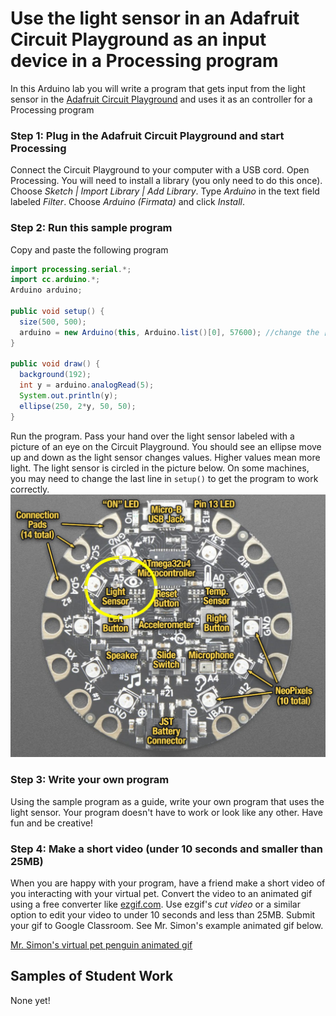 # Use the light sensor in an Adafruit Circuit Playground as an input device in a Processing program
In this Arduino lab you will write a program that gets input from the light sensor in the [Adafruit Circuit Playground](https://www.adafruit.com/product/3000) and uses it as an controller for a Processing program

### Step 1: Plug in the Adafruit Circuit Playground and start Processing
Connect the Circuit Playground to your computer with a USB cord. Open Processing. You will need to install a library (you only need to do this once). Choose *Sketch | Import Library | Add Library*.  Type *Arduino* in the text field labeled *Filter*. Choose *Arduino (Firmata)* and click *Install*.

### Step 2: Run this sample program
Copy and paste the following program
```java {.line-numbers}
import processing.serial.*;
import cc.arduino.*;
Arduino arduino;

public void setup() {
  size(500, 500);
  arduino = new Arduino(this, Arduino.list()[0], 57600); //change the [0] to a [1] or [2] etc. if your program doesn't work
}

public void draw() {
  background(192);
  int y = arduino.analogRead(5);
  System.out.println(y);
  ellipse(250, 2*y, 50, 50);
}
```
Run the program. Pass your hand over the light sensor labeled with a picture of an eye on the Circuit Playground. You should see an ellipse move up and down as the light sensor changes values. Higher values mean more light. The light sensor is circled in the picture below. On some machines, you may need to change the last line in `setup()` to get the program to work correctly.
![](CircuitPlayground.PNG)

### Step 3: Write your own program
Using the sample program as a guide, write your own program that uses the light sensor. Your program doesn't have to work or look like any other. Have fun and be creative! 

### Step 4: Make a short video (under 10 seconds and smaller than 25MB)
When you are happy with your program, have a friend make a short video of you interacting with your virtual pet. Convert the video to an animated gif using a free converter like [ezgif.com](https://ezgif.com/). Use ezgif's *cut video* or a similar option to edit your video to under 10 seconds and less than 25MB. Submit your gif to Google Classroom. See Mr. Simon's example animated gif below.   

[Mr. Simon's virtual pet penguin animated gif](VirtualPenguin.gif)   

<!-- ### Have something cool that can be shown at back to school night?
Back to school night is Thursday September 19. Let me know if I can use your program at back to school night.   -->

Samples of Student Work
-----------------------
None yet!




